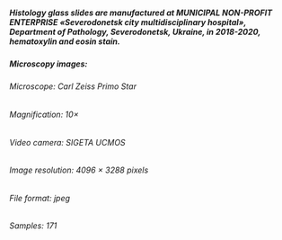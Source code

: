 ##### Histology glass slides are manufactured at MUNICIPAL NON-PROFIT ENTERPRISE «Severodonetsk city multidisciplinary hospital», Department of Pathology, Severodonetsk, Ukraine, in 2018-2020, hematoxylin and eosin stain.
##### Microscopy images:  
###### Microscope: Carl Zeiss Primo Star 
###### Magnification: 10×
###### Video camera: SIGETA UCMOS 
###### Image resolution: 4096 × 3288 pixels
###### File format: jpeg
###### Samples: 171


